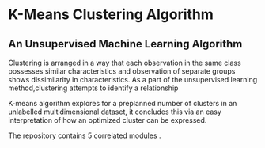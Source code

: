 # K-Means Clustering Algorithm

## An Unsupervised Machine Learning Algorithm

Clustering is arranged in a way that each observation in the same class possesses similar characteristics and observation of separate groups shows dissimilarity in characteristics. As a part of the unsupervised learning method,clustering attempts to identify a relationship 


K-means algorithm explores for a preplanned number of clusters in an unlabelled multidimensional dataset, it concludes this via an easy interpretation of how an optimized cluster can be expressed. 



The repository contains 5 correlated modules .
